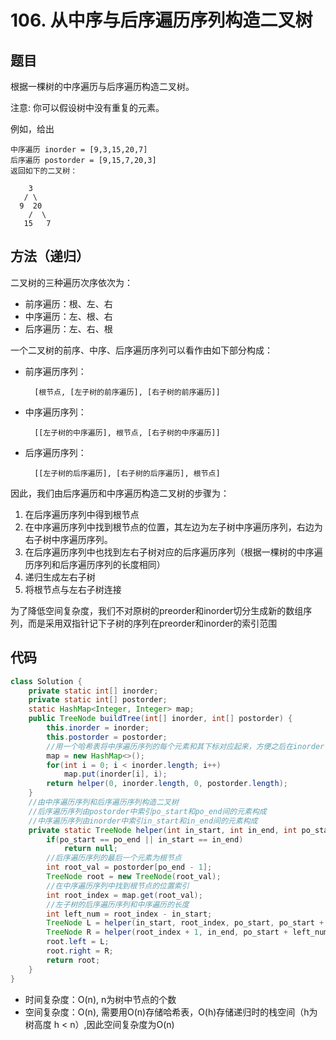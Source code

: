 # 106. 从中序与后序遍历序列构造二叉树

## 题目
根据一棵树的中序遍历与后序遍历构造二叉树。

注意:
你可以假设树中没有重复的元素。

例如，给出

    中序遍历 inorder = [9,3,15,20,7]
    后序遍历 postorder = [9,15,7,20,3]
    返回如下的二叉树：

        3
       / \
      9  20
        /  \
       15   7


## 方法（递归）
二叉树的三种遍历次序依次为：
* 前序遍历：根、左、右
* 中序遍历：左、根、右
* 后序遍历：左、右、根

一个二叉树的前序、中序、后序遍历序列可以看作由如下部分构成：
* 前序遍历序列：

        [根节点, [左子树的前序遍历], [右子树的前序遍历]]

* 中序遍历序列：

        [[左子树的中序遍历], 根节点, [右子树的中序遍历]]

* 后序遍历序列：

        [[左子树的后序遍历], [右子树的后序遍历], 根节点]


因此，我们由后序遍历和中序遍历构造二叉树的步骤为：
1. 在后序遍历序列中得到根节点
2. 在中序遍历序列中找到根节点的位置，其左边为左子树中序遍历序列，右边为右子树中序遍历序列。
3. 在后序遍历序列中也找到左右子树对应的后序遍历序列（根据一棵树的中序遍历序列和后序遍历序列的长度相同）
4. 递归生成左右子树
5. 将根节点与左右子树连接

为了降低空间复杂度，我们不对原树的preorder和inorder切分生成新的数组序列，而是采用双指针记下子树的序列在preorder和inorder的索引范围

## 代码
```java
class Solution {
    private static int[] inorder;
    private static int[] postorder;
    static HashMap<Integer, Integer> map;
    public TreeNode buildTree(int[] inorder, int[] postorder) {
        this.inorder = inorder;
        this.postorder = postorder;
        //用一个哈希表将中序遍历序列的每个元素和其下标对应起来，方便之后在inorder中查找根节点位置索引
        map = new HashMap<>();
        for(int i = 0; i < inorder.length; i++)
            map.put(inorder[i], i);
        return helper(0, inorder.length, 0, postorder.length);
    }
    //由中序遍历序列和后序遍历序列构造二叉树
    //后序遍历序列由postorder中索引po_start和po_end间的元素构成
    //中序遍历序列由inorder中索引in_start和in_end间的元素构成
    private static TreeNode helper(int in_start, int in_end, int po_start, int po_end){
        if(po_start == po_end || in_start == in_end)
            return null;
        //后序遍历序列的最后一个元素为根节点
        int root_val = postorder[po_end - 1];
        TreeNode root = new TreeNode(root_val);
        //在中序遍历序列中找到根节点的位置索引
        int root_index = map.get(root_val);
        //左子树的后序遍历序列和中序遍历的长度
        int left_num = root_index - in_start;
        TreeNode L = helper(in_start, root_index, po_start, po_start + left_num);
        TreeNode R = helper(root_index + 1, in_end, po_start + left_num, po_end - 1);
        root.left = L;
        root.right = R;
        return root;
    }
}
```

* 时间复杂度：O(n), n为树中节点的个数
* 空间复杂度：O(n), 需要用O(n)存储哈希表，O(h)存储递归时的栈空间（h为树高度 h < n）,因此空间复杂度为O(n)
